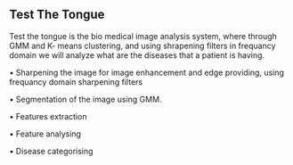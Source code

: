 Test The Tongue
-------------------------------------------------------------------------------------------------
Test the tongue is the bio medical image analysis system, where through GMM and K- means clustering, 
and using shrapening filters in frequancy domain we will analyze what are the diseases that a patient is having.

• Sharpening the image for image enhancement and edge providing, using frequancy domain sharpening filters

• Segmentation of the image using GMM.

• Features extraction

• Feature analysing

• Disease categorising
